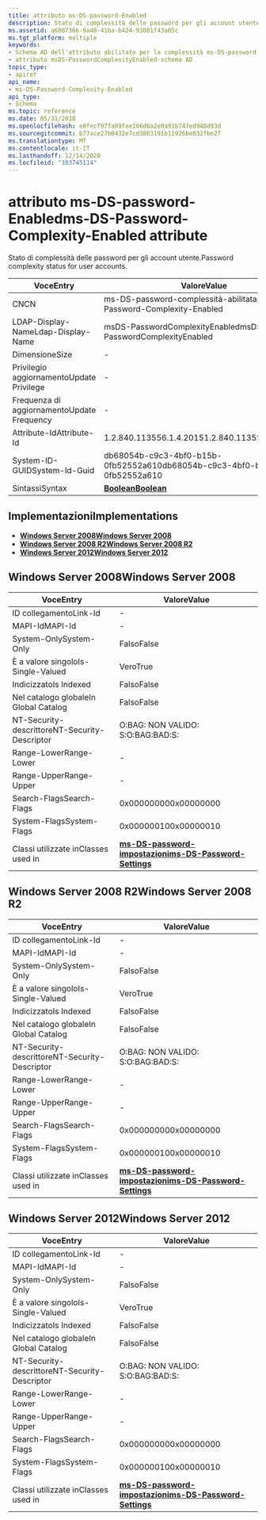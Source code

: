 ```yaml
---
title: attributo ms-DS-password-Enabled
description: Stato di complessità delle password per gli account utente.
ms.assetid: a6087366-9a48-41ba-b424-93081f43a05c
ms.tgt_platform: multiple
keywords:
- Schema AD dell'attributo abilitato per la complessità ms-DS-password
- attributo msDS-PasswordComplexityEnabled-schema AD
topic_type:
- apiref
api_name:
- ms-DS-Password-Complexity-Enabled
api_type:
- Schema
ms.topic: reference
ms.date: 05/31/2018
ms.openlocfilehash: e8fecf97fa89fee166d6a2e0a91b747ed948d93d
ms.sourcegitcommit: b77ace27b0432e7cd3863191b11926be032fbe2f
ms.translationtype: MT
ms.contentlocale: it-IT
ms.lasthandoff: 12/14/2020
ms.locfileid: "103745114"
---
```

# <a name="ms-ds-password-complexity-enabled-attribute"></a><span data-ttu-id="a3b5e-105">attributo ms-DS-password-Enabled</span><span class="sxs-lookup"><span data-stu-id="a3b5e-105">ms-DS-Password-Complexity-Enabled attribute</span></span>

<span data-ttu-id="a3b5e-106">Stato di complessità delle password per gli account utente.</span><span class="sxs-lookup"><span data-stu-id="a3b5e-106">Password complexity status for user accounts.</span></span>



| <span data-ttu-id="a3b5e-107">Voce</span><span class="sxs-lookup"><span data-stu-id="a3b5e-107">Entry</span></span> | <span data-ttu-id="a3b5e-108">Valore</span><span class="sxs-lookup"><span data-stu-id="a3b5e-108">Value</span></span> |
|-------------------|--------------------------------------|
| <span data-ttu-id="a3b5e-109">CN</span><span class="sxs-lookup"><span data-stu-id="a3b5e-109">CN</span></span>                | <span data-ttu-id="a3b5e-110">ms-DS-password-complessità-abilitata</span><span class="sxs-lookup"><span data-stu-id="a3b5e-110">ms-DS-Password-Complexity-Enabled</span></span>    |
| <span data-ttu-id="a3b5e-111">LDAP-Display-Name</span><span class="sxs-lookup"><span data-stu-id="a3b5e-111">Ldap-Display-Name</span></span> | <span data-ttu-id="a3b5e-112">msDS-PasswordComplexityEnabled</span><span class="sxs-lookup"><span data-stu-id="a3b5e-112">msDS-PasswordComplexityEnabled</span></span>       |
| <span data-ttu-id="a3b5e-113">Dimensione</span><span class="sxs-lookup"><span data-stu-id="a3b5e-113">Size</span></span>              | \-                                   |
| <span data-ttu-id="a3b5e-114">Privilegio aggiornamento</span><span class="sxs-lookup"><span data-stu-id="a3b5e-114">Update Privilege</span></span>  | \-                                   |
| <span data-ttu-id="a3b5e-115">Frequenza di aggiornamento</span><span class="sxs-lookup"><span data-stu-id="a3b5e-115">Update Frequency</span></span>  | \-                                   |
| <span data-ttu-id="a3b5e-116">Attribute-Id</span><span class="sxs-lookup"><span data-stu-id="a3b5e-116">Attribute-Id</span></span>      | <span data-ttu-id="a3b5e-117">1.2.840.113556.1.4.2015</span><span class="sxs-lookup"><span data-stu-id="a3b5e-117">1.2.840.113556.1.4.2015</span></span>              |
| <span data-ttu-id="a3b5e-118">System-ID-GUID</span><span class="sxs-lookup"><span data-stu-id="a3b5e-118">System-Id-Guid</span></span>    | <span data-ttu-id="a3b5e-119">db68054b-c9c3-4bf0-b15b-0fb52552a610</span><span class="sxs-lookup"><span data-stu-id="a3b5e-119">db68054b-c9c3-4bf0-b15b-0fb52552a610</span></span> |
| <span data-ttu-id="a3b5e-120">Sintassi</span><span class="sxs-lookup"><span data-stu-id="a3b5e-120">Syntax</span></span>            | [<span data-ttu-id="a3b5e-121">**Boolean**</span><span class="sxs-lookup"><span data-stu-id="a3b5e-121">**Boolean**</span></span>](s-boolean.md)         |



## <a name="implementations"></a><span data-ttu-id="a3b5e-122">Implementazioni</span><span class="sxs-lookup"><span data-stu-id="a3b5e-122">Implementations</span></span>

-   [<span data-ttu-id="a3b5e-123">**Windows Server 2008**</span><span class="sxs-lookup"><span data-stu-id="a3b5e-123">**Windows Server 2008**</span></span>](#windows-server-2008)
-   [<span data-ttu-id="a3b5e-124">**Windows Server 2008 R2**</span><span class="sxs-lookup"><span data-stu-id="a3b5e-124">**Windows Server 2008 R2**</span></span>](#windows-server-2008-r2)
-   [<span data-ttu-id="a3b5e-125">**Windows Server 2012**</span><span class="sxs-lookup"><span data-stu-id="a3b5e-125">**Windows Server 2012**</span></span>](#windows-server-2012)

## <a name="windows-server-2008"></a><span data-ttu-id="a3b5e-126">Windows Server 2008</span><span class="sxs-lookup"><span data-stu-id="a3b5e-126">Windows Server 2008</span></span>



| <span data-ttu-id="a3b5e-127">Voce</span><span class="sxs-lookup"><span data-stu-id="a3b5e-127">Entry</span></span> | <span data-ttu-id="a3b5e-128">Valore</span><span class="sxs-lookup"><span data-stu-id="a3b5e-128">Value</span></span> |
|------------------------|-----------------------------------------------------------------------|
| <span data-ttu-id="a3b5e-129">ID collegamento</span><span class="sxs-lookup"><span data-stu-id="a3b5e-129">Link-Id</span></span>                | \-                                                                    |
| <span data-ttu-id="a3b5e-130">MAPI-Id</span><span class="sxs-lookup"><span data-stu-id="a3b5e-130">MAPI-Id</span></span>                | \-                                                                    |
| <span data-ttu-id="a3b5e-131">System-Only</span><span class="sxs-lookup"><span data-stu-id="a3b5e-131">System-Only</span></span>            | <span data-ttu-id="a3b5e-132">Falso</span><span class="sxs-lookup"><span data-stu-id="a3b5e-132">False</span></span>                                                                 |
| <span data-ttu-id="a3b5e-133">È a valore singolo</span><span class="sxs-lookup"><span data-stu-id="a3b5e-133">Is-Single-Valued</span></span>       | <span data-ttu-id="a3b5e-134">Vero</span><span class="sxs-lookup"><span data-stu-id="a3b5e-134">True</span></span>                                                                  |
| <span data-ttu-id="a3b5e-135">Indicizzato</span><span class="sxs-lookup"><span data-stu-id="a3b5e-135">Is Indexed</span></span>             | <span data-ttu-id="a3b5e-136">Falso</span><span class="sxs-lookup"><span data-stu-id="a3b5e-136">False</span></span>                                                                 |
| <span data-ttu-id="a3b5e-137">Nel catalogo globale</span><span class="sxs-lookup"><span data-stu-id="a3b5e-137">In Global Catalog</span></span>      | <span data-ttu-id="a3b5e-138">Falso</span><span class="sxs-lookup"><span data-stu-id="a3b5e-138">False</span></span>                                                                 |
| <span data-ttu-id="a3b5e-139">NT-Security-descrittore</span><span class="sxs-lookup"><span data-stu-id="a3b5e-139">NT-Security-Descriptor</span></span> | <span data-ttu-id="a3b5e-140">O:BAG: NON VALIDO: S:</span><span class="sxs-lookup"><span data-stu-id="a3b5e-140">O:BAG:BAD:S:</span></span>                                                          |
| <span data-ttu-id="a3b5e-141">Range-Lower</span><span class="sxs-lookup"><span data-stu-id="a3b5e-141">Range-Lower</span></span>            | \-                                                                    |
| <span data-ttu-id="a3b5e-142">Range-Upper</span><span class="sxs-lookup"><span data-stu-id="a3b5e-142">Range-Upper</span></span>            | \-                                                                    |
| <span data-ttu-id="a3b5e-143">Search-Flags</span><span class="sxs-lookup"><span data-stu-id="a3b5e-143">Search-Flags</span></span>           | <span data-ttu-id="a3b5e-144">0x00000000</span><span class="sxs-lookup"><span data-stu-id="a3b5e-144">0x00000000</span></span>                                                            |
| <span data-ttu-id="a3b5e-145">System-Flags</span><span class="sxs-lookup"><span data-stu-id="a3b5e-145">System-Flags</span></span>           | <span data-ttu-id="a3b5e-146">0x00000010</span><span class="sxs-lookup"><span data-stu-id="a3b5e-146">0x00000010</span></span>                                                            |
| <span data-ttu-id="a3b5e-147">Classi utilizzate in</span><span class="sxs-lookup"><span data-stu-id="a3b5e-147">Classes used in</span></span>        | [<span data-ttu-id="a3b5e-148">**ms-DS-password-impostazioni**</span><span class="sxs-lookup"><span data-stu-id="a3b5e-148">**ms-DS-Password-Settings**</span></span>](c-msds-passwordsettings.md)<br/> |



## <a name="windows-server-2008-r2"></a><span data-ttu-id="a3b5e-149">Windows Server 2008 R2</span><span class="sxs-lookup"><span data-stu-id="a3b5e-149">Windows Server 2008 R2</span></span>



| <span data-ttu-id="a3b5e-150">Voce</span><span class="sxs-lookup"><span data-stu-id="a3b5e-150">Entry</span></span> | <span data-ttu-id="a3b5e-151">Valore</span><span class="sxs-lookup"><span data-stu-id="a3b5e-151">Value</span></span> |
|------------------------|-----------------------------------------------------------------------|
| <span data-ttu-id="a3b5e-152">ID collegamento</span><span class="sxs-lookup"><span data-stu-id="a3b5e-152">Link-Id</span></span>                | \-                                                                    |
| <span data-ttu-id="a3b5e-153">MAPI-Id</span><span class="sxs-lookup"><span data-stu-id="a3b5e-153">MAPI-Id</span></span>                | \-                                                                    |
| <span data-ttu-id="a3b5e-154">System-Only</span><span class="sxs-lookup"><span data-stu-id="a3b5e-154">System-Only</span></span>            | <span data-ttu-id="a3b5e-155">Falso</span><span class="sxs-lookup"><span data-stu-id="a3b5e-155">False</span></span>                                                                 |
| <span data-ttu-id="a3b5e-156">È a valore singolo</span><span class="sxs-lookup"><span data-stu-id="a3b5e-156">Is-Single-Valued</span></span>       | <span data-ttu-id="a3b5e-157">Vero</span><span class="sxs-lookup"><span data-stu-id="a3b5e-157">True</span></span>                                                                  |
| <span data-ttu-id="a3b5e-158">Indicizzato</span><span class="sxs-lookup"><span data-stu-id="a3b5e-158">Is Indexed</span></span>             | <span data-ttu-id="a3b5e-159">Falso</span><span class="sxs-lookup"><span data-stu-id="a3b5e-159">False</span></span>                                                                 |
| <span data-ttu-id="a3b5e-160">Nel catalogo globale</span><span class="sxs-lookup"><span data-stu-id="a3b5e-160">In Global Catalog</span></span>      | <span data-ttu-id="a3b5e-161">Falso</span><span class="sxs-lookup"><span data-stu-id="a3b5e-161">False</span></span>                                                                 |
| <span data-ttu-id="a3b5e-162">NT-Security-descrittore</span><span class="sxs-lookup"><span data-stu-id="a3b5e-162">NT-Security-Descriptor</span></span> | <span data-ttu-id="a3b5e-163">O:BAG: NON VALIDO: S:</span><span class="sxs-lookup"><span data-stu-id="a3b5e-163">O:BAG:BAD:S:</span></span>                                                          |
| <span data-ttu-id="a3b5e-164">Range-Lower</span><span class="sxs-lookup"><span data-stu-id="a3b5e-164">Range-Lower</span></span>            | \-                                                                    |
| <span data-ttu-id="a3b5e-165">Range-Upper</span><span class="sxs-lookup"><span data-stu-id="a3b5e-165">Range-Upper</span></span>            | \-                                                                    |
| <span data-ttu-id="a3b5e-166">Search-Flags</span><span class="sxs-lookup"><span data-stu-id="a3b5e-166">Search-Flags</span></span>           | <span data-ttu-id="a3b5e-167">0x00000000</span><span class="sxs-lookup"><span data-stu-id="a3b5e-167">0x00000000</span></span>                                                            |
| <span data-ttu-id="a3b5e-168">System-Flags</span><span class="sxs-lookup"><span data-stu-id="a3b5e-168">System-Flags</span></span>           | <span data-ttu-id="a3b5e-169">0x00000010</span><span class="sxs-lookup"><span data-stu-id="a3b5e-169">0x00000010</span></span>                                                            |
| <span data-ttu-id="a3b5e-170">Classi utilizzate in</span><span class="sxs-lookup"><span data-stu-id="a3b5e-170">Classes used in</span></span>        | [<span data-ttu-id="a3b5e-171">**ms-DS-password-impostazioni**</span><span class="sxs-lookup"><span data-stu-id="a3b5e-171">**ms-DS-Password-Settings**</span></span>](c-msds-passwordsettings.md)<br/> |



## <a name="windows-server-2012"></a><span data-ttu-id="a3b5e-172">Windows Server 2012</span><span class="sxs-lookup"><span data-stu-id="a3b5e-172">Windows Server 2012</span></span>



| <span data-ttu-id="a3b5e-173">Voce</span><span class="sxs-lookup"><span data-stu-id="a3b5e-173">Entry</span></span> | <span data-ttu-id="a3b5e-174">Valore</span><span class="sxs-lookup"><span data-stu-id="a3b5e-174">Value</span></span> |
|------------------------|-----------------------------------------------------------------------|
| <span data-ttu-id="a3b5e-175">ID collegamento</span><span class="sxs-lookup"><span data-stu-id="a3b5e-175">Link-Id</span></span>                | \-                                                                    |
| <span data-ttu-id="a3b5e-176">MAPI-Id</span><span class="sxs-lookup"><span data-stu-id="a3b5e-176">MAPI-Id</span></span>                | \-                                                                    |
| <span data-ttu-id="a3b5e-177">System-Only</span><span class="sxs-lookup"><span data-stu-id="a3b5e-177">System-Only</span></span>            | <span data-ttu-id="a3b5e-178">Falso</span><span class="sxs-lookup"><span data-stu-id="a3b5e-178">False</span></span>                                                                 |
| <span data-ttu-id="a3b5e-179">È a valore singolo</span><span class="sxs-lookup"><span data-stu-id="a3b5e-179">Is-Single-Valued</span></span>       | <span data-ttu-id="a3b5e-180">Vero</span><span class="sxs-lookup"><span data-stu-id="a3b5e-180">True</span></span>                                                                  |
| <span data-ttu-id="a3b5e-181">Indicizzato</span><span class="sxs-lookup"><span data-stu-id="a3b5e-181">Is Indexed</span></span>             | <span data-ttu-id="a3b5e-182">Falso</span><span class="sxs-lookup"><span data-stu-id="a3b5e-182">False</span></span>                                                                 |
| <span data-ttu-id="a3b5e-183">Nel catalogo globale</span><span class="sxs-lookup"><span data-stu-id="a3b5e-183">In Global Catalog</span></span>      | <span data-ttu-id="a3b5e-184">Falso</span><span class="sxs-lookup"><span data-stu-id="a3b5e-184">False</span></span>                                                                 |
| <span data-ttu-id="a3b5e-185">NT-Security-descrittore</span><span class="sxs-lookup"><span data-stu-id="a3b5e-185">NT-Security-Descriptor</span></span> | <span data-ttu-id="a3b5e-186">O:BAG: NON VALIDO: S:</span><span class="sxs-lookup"><span data-stu-id="a3b5e-186">O:BAG:BAD:S:</span></span>                                                          |
| <span data-ttu-id="a3b5e-187">Range-Lower</span><span class="sxs-lookup"><span data-stu-id="a3b5e-187">Range-Lower</span></span>            | \-                                                                    |
| <span data-ttu-id="a3b5e-188">Range-Upper</span><span class="sxs-lookup"><span data-stu-id="a3b5e-188">Range-Upper</span></span>            | \-                                                                    |
| <span data-ttu-id="a3b5e-189">Search-Flags</span><span class="sxs-lookup"><span data-stu-id="a3b5e-189">Search-Flags</span></span>           | <span data-ttu-id="a3b5e-190">0x00000000</span><span class="sxs-lookup"><span data-stu-id="a3b5e-190">0x00000000</span></span>                                                            |
| <span data-ttu-id="a3b5e-191">System-Flags</span><span class="sxs-lookup"><span data-stu-id="a3b5e-191">System-Flags</span></span>           | <span data-ttu-id="a3b5e-192">0x00000010</span><span class="sxs-lookup"><span data-stu-id="a3b5e-192">0x00000010</span></span>                                                            |
| <span data-ttu-id="a3b5e-193">Classi utilizzate in</span><span class="sxs-lookup"><span data-stu-id="a3b5e-193">Classes used in</span></span>        | [<span data-ttu-id="a3b5e-194">**ms-DS-password-impostazioni**</span><span class="sxs-lookup"><span data-stu-id="a3b5e-194">**ms-DS-Password-Settings**</span></span>](c-msds-passwordsettings.md)<br/> |



 

 





